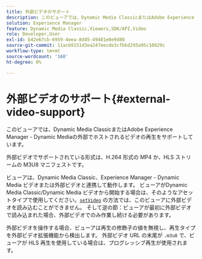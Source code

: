 ```yaml
---
title: 外部ビデオのサポート
description: このビューアでは、Dynamic Media ClassicまたはAdobe Experience Manager - Dynamic Mediaの外部でホストされるビデオの再生をサポートしています。
solution: Experience Manager
feature: Dynamic Media Classic,Viewers,SDK/API,Video
role: Developer,User
exl-id: b42e67cb-6959-4eea-8d45-49481e0e9d80
source-git-commit: 11acb9151d3ea247eecde3cfbbd295a95c10829c
workflow-type: tm+mt
source-wordcount: '168'
ht-degree: 0%

---
```


# 外部ビデオのサポート{#external-video-support}

このビューアでは、Dynamic Media ClassicまたはAdobe Experience Manager - Dynamic Mediaの外部でホストされるビデオの再生をサポートしています。

外部ビデオでサポートされている形式は、H.264 形式の MP4 か、HLS ストリームの M3U8 マニフェストです。

ビューアは、Dynamic Media Classic、Experience Manager - Dynamic Media ビデオまたは外部ビデオと連携して動作します。 ビューアがDynamic Media Classic/Dynamic Media ビデオから開始する場合は、そのようなアセットタイプで使用してください。[`setVideo`](../../c-html5-s7-aem-asset-viewers/c-html5-video-reference/c-html5-video-viewer-20-javascriptapiref/r-html5-video-viewer-20-javascriptapiref-setvideo.md#reference-85d3422d6ce64a36ac74827120b5a17c) の方法では、このビューアに外部ビデオを読み込むことができません。 そして逆の節：ビューアが最初に外部ビデオで読み込まれた場合、外部ビデオでのみ作業し続ける必要があります。

外部ビデオを操作する場合、ビューアは再生の修飾子の値を無視し、再生タイプを外部ビデオ拡張機能から検出します。 外部ビデオ URL の末尾が `.m3u8` で、ビューアが HLS 再生を使用している場合は、プログレッシブ再生が使用されます。
